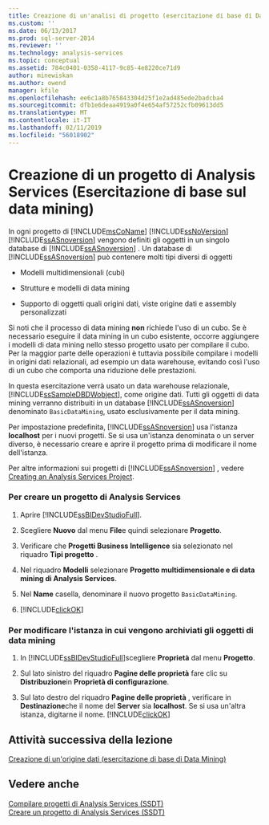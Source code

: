 ```yaml
---
title: Creazione di un'analisi di progetto (esercitazione di base di Data Mining) di servizi | Microsoft Docs
ms.custom: ''
ms.date: 06/13/2017
ms.prod: sql-server-2014
ms.reviewer: ''
ms.technology: analysis-services
ms.topic: conceptual
ms.assetid: 784c0401-0358-4117-9c85-4e8220ce71d9
author: minewiskan
ms.author: owend
manager: kfile
ms.openlocfilehash: ee6c1a8b765843304d25f1e2ad485ede2badcba4
ms.sourcegitcommit: dfb1e6deaa4919a0f4e654af57252cfb09613dd5
ms.translationtype: MT
ms.contentlocale: it-IT
ms.lasthandoff: 02/11/2019
ms.locfileid: "56018902"
---
```

# <a name="creating-an-analysis-services-project-basic-data-mining-tutorial"></a>Creazione di un progetto di Analysis Services (Esercitazione di base sul data mining)
  In ogni progetto di [!INCLUDE[msCoName](../includes/msconame-md.md)] [!INCLUDE[ssNoVersion](../includes/ssnoversion-md.md)] [!INCLUDE[ssASnoversion](../includes/ssasnoversion-md.md)] vengono definiti gli oggetti in un singolo database di [!INCLUDE[ssASnoversion](../includes/ssasnoversion-md.md)] . Un database di [!INCLUDE[ssASnoversion](../includes/ssasnoversion-md.md)] può contenere molti tipi diversi di oggetti  
  
-   Modelli multidimensionali (cubi)  
  
-   Strutture e modelli di data mining  
  
-   Supporto di oggetti quali origini dati, viste origine dati e assembly personalizzati  
  
 Si noti che il processo di data mining **non** richiede l'uso di un cubo. Se è necessario eseguire il data mining in un cubo esistente, occorre aggiungere i modelli di data mining nello stesso progetto usato per compilare il cubo. Per la maggior parte delle operazioni è tuttavia possibile compilare i modelli in origini dati relazionali, ad esempio un data warehouse, evitando così l'uso di un cubo che comporta una riduzione delle prestazioni.  
  
 In questa esercitazione verrà usato un data warehouse relazionale, [!INCLUDE[ssSampleDBDWobject](../includes/sssampledbdwobject-md.md)], come origine dati. Tutti gli oggetti di data mining verranno distribuiti in un database [!INCLUDE[ssASnoversion](../includes/ssasnoversion-md.md)] denominato `BasicDataMining`, usato esclusivamente per il data mining.  
  
 Per impostazione predefinita, [!INCLUDE[ssASnoversion](../includes/ssasnoversion-md.md)] usa l'istanza **localhost** per i nuovi progetti. Se si usa un'istanza denominata o un server diverso, è necessario creare e aprire il progetto prima di modificare il nome dell'istanza.  
  
 Per altre informazioni sui progetti di [!INCLUDE[ssASnoversion](../includes/ssasnoversion-md.md)] , vedere [Creating an Analysis Services Project](../analysis-services/lesson-1-1-creating-an-analysis-services-project.md).  
  
### <a name="to-create-an-analysis-services-project"></a>Per creare un progetto di Analysis Services  
  
1.  Aprire [!INCLUDE[ssBIDevStudioFull](../includes/ssbidevstudiofull-md.md)].  
  
2.  Scegliere **Nuovo** dal menu **File**e quindi selezionare **Progetto**.  
  
3.  Verificare che **Progetti Business Intelligence** sia selezionato nel riquadro **Tipi progetto** .  
  
4.  Nel riquadro **Modelli** selezionare **Progetto multidimensionale e di data mining di Analysis Services**.  
  
5.  Nel **Name** casella, denominare il nuovo progetto `BasicDataMining`.  
  
6.  [!INCLUDE[clickOK](../includes/clickok-md.md)]  
  
### <a name="to-change-the-instance-where-data-mining-objects-are-stored"></a>Per modificare l'istanza in cui vengono archiviati gli oggetti di data mining  
  
1.  In [!INCLUDE[ssBIDevStudioFull](../includes/ssbidevstudiofull-md.md)]scegliere **Proprietà** dal menu **Progetto**.  
  
2.  Sul lato sinistro del riquadro **Pagine delle proprietà** fare clic su **Distribuzione**in **Proprietà di configurazione**.  
  
3.  Sul lato destro del riquadro **Pagine delle proprietà** , verificare in **Destinazione**che il nome del **Server** sia **localhost**. Se si usa un'altra istanza, digitarne il nome. [!INCLUDE[clickOK](../includes/clickok-md.md)]  
  
## <a name="next-task-in-lesson"></a>Attività successiva della lezione  
 [Creazione di un'origine dati &#40;esercitazione di base di Data Mining&#41;](../../2014/tutorials/creating-a-data-source-basic-data-mining-tutorial.md)  
  
## <a name="see-also"></a>Vedere anche  
 [Compilare progetti di Analysis Services &#40;SSDT&#41;](../analysis-services/multidimensional-models/build-analysis-services-projects-ssdt.md)   
 [Creare un progetto di Analysis Services &#40;SSDT&#41;](../analysis-services/multidimensional-models/create-an-analysis-services-project-ssdt.md)  
  
  
